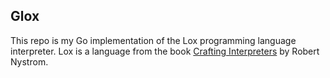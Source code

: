 ## Glox

This repo is my Go implementation of the Lox programming language interpreter. Lox is a language from the book [Crafting Interpreters](http://craftinginterpreters.com/contents.html) by Robert Nystrom.
